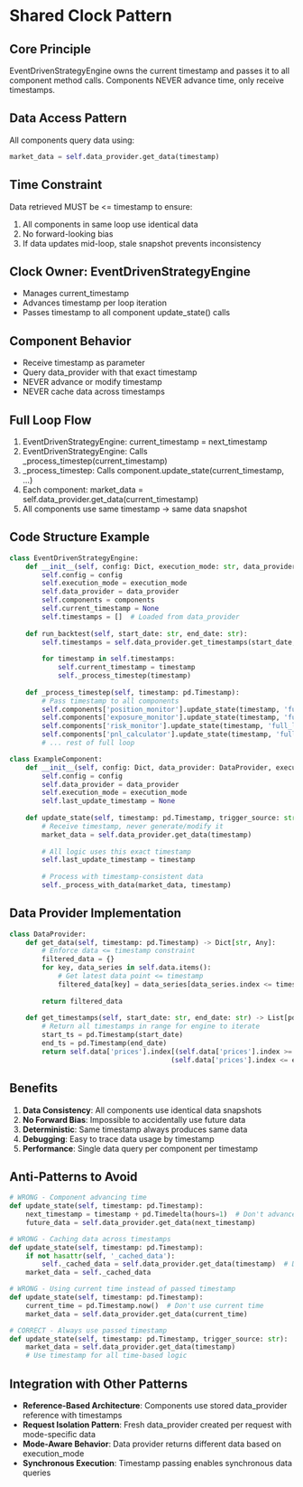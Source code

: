 # Shared Clock Pattern

## Core Principle
EventDrivenStrategyEngine owns the current timestamp and passes it to all component method calls. Components NEVER advance time, only receive timestamps.

## Data Access Pattern
All components query data using:
```python
market_data = self.data_provider.get_data(timestamp)
```

## Time Constraint
Data retrieved MUST be <= timestamp to ensure:
1. All components in same loop use identical data
2. No forward-looking bias
3. If data updates mid-loop, stale snapshot prevents inconsistency

## Clock Owner: EventDrivenStrategyEngine
- Manages current_timestamp
- Advances timestamp per loop iteration
- Passes timestamp to all component update_state() calls

## Component Behavior
- Receive timestamp as parameter
- Query data_provider with that exact timestamp
- NEVER advance or modify timestamp
- NEVER cache data across timestamps

## Full Loop Flow
1. EventDrivenStrategyEngine: current_timestamp = next_timestamp
2. EventDrivenStrategyEngine: Calls _process_timestep(current_timestamp)
3. _process_timestep: Calls component.update_state(current_timestamp, ...)
4. Each component: market_data = self.data_provider.get_data(current_timestamp)
5. All components use same timestamp → same data snapshot

## Code Structure Example
```python
class EventDrivenStrategyEngine:
    def __init__(self, config: Dict, execution_mode: str, data_provider: DataProvider, components: Dict):
        self.config = config
        self.execution_mode = execution_mode
        self.data_provider = data_provider
        self.components = components
        self.current_timestamp = None
        self.timestamps = []  # Loaded from data_provider
    
    def run_backtest(self, start_date: str, end_date: str):
        self.timestamps = self.data_provider.get_timestamps(start_date, end_date)
        
        for timestamp in self.timestamps:
            self.current_timestamp = timestamp
            self._process_timestep(timestamp)
    
    def _process_timestep(self, timestamp: pd.Timestamp):
        # Pass timestamp to all components
        self.components['position_monitor'].update_state(timestamp, 'full_loop')
        self.components['exposure_monitor'].update_state(timestamp, 'full_loop')
        self.components['risk_monitor'].update_state(timestamp, 'full_loop')
        self.components['pnl_calculator'].update_state(timestamp, 'full_loop')
        # ... rest of full loop
```

```python
class ExampleComponent:
    def __init__(self, config: Dict, data_provider: DataProvider, execution_mode: str):
        self.config = config
        self.data_provider = data_provider
        self.execution_mode = execution_mode
        self.last_update_timestamp = None
    
    def update_state(self, timestamp: pd.Timestamp, trigger_source: str):
        # Receive timestamp, never generate/modify it
        market_data = self.data_provider.get_data(timestamp)
        
        # All logic uses this exact timestamp
        self.last_update_timestamp = timestamp
        
        # Process with timestamp-consistent data
        self._process_with_data(market_data, timestamp)
```

## Data Provider Implementation
```python
class DataProvider:
    def get_data(self, timestamp: pd.Timestamp) -> Dict[str, Any]:
        # Enforce data <= timestamp constraint
        filtered_data = {}
        for key, data_series in self.data.items():
            # Get latest data point <= timestamp
            filtered_data[key] = data_series[data_series.index <= timestamp].iloc[-1]
        
        return filtered_data
    
    def get_timestamps(self, start_date: str, end_date: str) -> List[pd.Timestamp]:
        # Return all timestamps in range for engine to iterate
        start_ts = pd.Timestamp(start_date)
        end_ts = pd.Timestamp(end_date)
        return self.data['prices'].index[(self.data['prices'].index >= start_ts) & 
                                        (self.data['prices'].index <= end_ts)].tolist()
```

## Benefits
1. **Data Consistency**: All components use identical data snapshots
2. **No Forward Bias**: Impossible to accidentally use future data
3. **Deterministic**: Same timestamp always produces same data
4. **Debugging**: Easy to trace data usage by timestamp
5. **Performance**: Single data query per component per timestamp

## Anti-Patterns to Avoid
```python
# WRONG - Component advancing time
def update_state(self, timestamp: pd.Timestamp):
    next_timestamp = timestamp + pd.Timedelta(hours=1)  # Don't advance time
    future_data = self.data_provider.get_data(next_timestamp)

# WRONG - Caching data across timestamps
def update_state(self, timestamp: pd.Timestamp):
    if not hasattr(self, '_cached_data'):
        self._cached_data = self.data_provider.get_data(timestamp)  # Don't cache
    market_data = self._cached_data

# WRONG - Using current time instead of passed timestamp
def update_state(self, timestamp: pd.Timestamp):
    current_time = pd.Timestamp.now()  # Don't use current time
    market_data = self.data_provider.get_data(current_time)

# CORRECT - Always use passed timestamp
def update_state(self, timestamp: pd.Timestamp, trigger_source: str):
    market_data = self.data_provider.get_data(timestamp)
    # Use timestamp for all time-based logic
```

## Integration with Other Patterns
- **Reference-Based Architecture**: Components use stored data_provider reference with timestamps
- **Request Isolation Pattern**: Fresh data_provider created per request with mode-specific data
- **Mode-Aware Behavior**: Data provider returns different data based on execution_mode
- **Synchronous Execution**: Timestamp passing enables synchronous data queries
